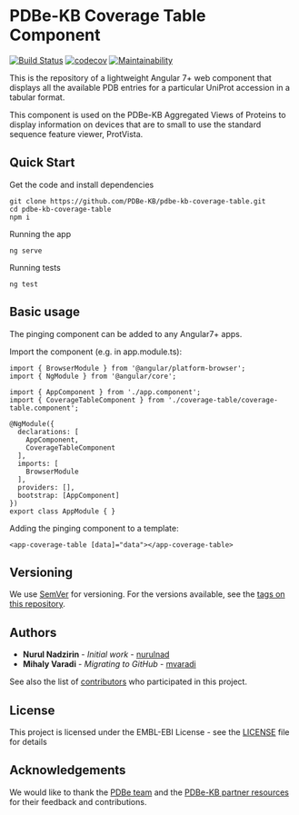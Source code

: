 PDBe-KB Coverage Table Component
=

[![Build Status](https://www.travis-ci.com/PDBe-KB/pdbe-kb-coverage-table.svg?branch=master)](https://www.travis-ci.com/PDBe-KB/pdbe-kb-ping-component)
[![codecov](https://codecov.io/gh/PDBe-KB/pdbe-kb-coverage-table/branch/master/graph/badge.svg?token=GLYUFFF6QX)](https://codecov.io/gh/PDBe-KB/pdbe-kb-ping-component)
[![Maintainability](https://api.codeclimate.com/v1/badges/4de133cf4cdd7ce170eb/maintainability)](https://codeclimate.com/github/PDBe-KB/pdbe-kb-coverage-table/maintainability)

This is the repository of a lightweight Angular 7+ web component that displays all the available PDB entries for a particular UniProt accession in a tabular format. 

This component is used on the PDBe-KB Aggregated Views of Proteins to display information on devices that are to small to use the standard sequence feature viewer, ProtVista.

## Quick Start

Get the code and install dependencies
```
git clone https://github.com/PDBe-KB/pdbe-kb-coverage-table.git
cd pdbe-kb-coverage-table
npm i
```

Running the app
```
ng serve
```

Running tests
```
ng test
```

## Basic usage

The pinging component can be added to any Angular7+ apps.

Import the component (e.g. in app.module.ts):
```
import { BrowserModule } from '@angular/platform-browser';
import { NgModule } from '@angular/core';

import { AppComponent } from './app.component';
import { CoverageTableComponent } from './coverage-table/coverage-table.component';

@NgModule({
  declarations: [
    AppComponent,
    CoverageTableComponent
  ],
  imports: [
    BrowserModule
  ],
  providers: [],
  bootstrap: [AppComponent]
})
export class AppModule { }
```

Adding the pinging component to a template:
```angular2html
<app-coverage-table [data]="data"></app-coverage-table>
```

## Versioning

We use [SemVer](http://semver.org/) for versioning. For the versions available, see the [tags on this repository](https://github.com/PDBe-KB/pdbe-kb-ping-component/tags).

## Authors

* **Nurul Nadzirin** - *Initial work* - [nurulnad](https://github.com/nurulnad)
* **Mihaly Varadi** - *Migrating to GitHub* - [mvaradi](https://github.com/mvaradi)

See also the list of [contributors](https://github.com/PDBe-KB/pdbe-kb-ping-component/contributors) who participated in this project.

## License

This project is licensed under the EMBL-EBI License - see the [LICENSE](LICENSE) file for details

## Acknowledgements

We would like to thank the [PDBe team](https://www.pdbe.org) and the [PDBe-KB partner resources](https://github.com/PDBe-KB/pdbe-kb-manual/wiki/PDBe-KB-Annotations) for their feedback and contributions.
